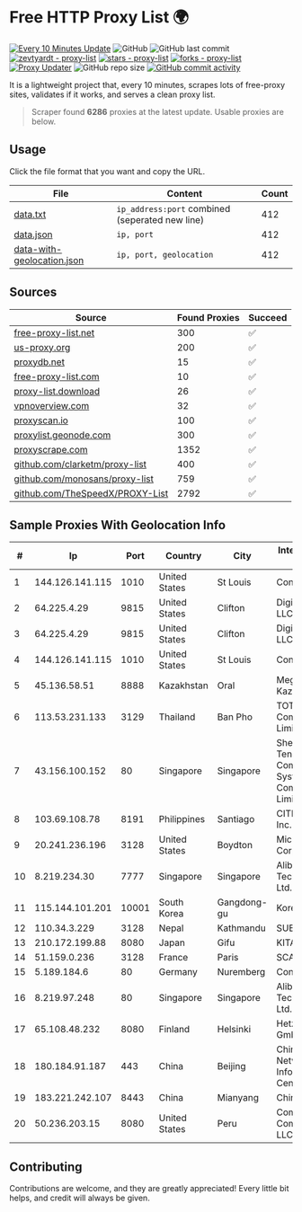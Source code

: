 
# Free HTTP Proxy List 🌍

[![Every 10 Minutes Update](https://github.com/mertguvencli/http-proxy-list/actions/workflows/main.yml/badge.svg?branch=main)](https://github.com/mertguvencli/http-proxy-list/actions/workflows/main.yml)
![GitHub](https://img.shields.io/github/license/mertguvencli/http-proxy-list)
![GitHub last commit](https://img.shields.io/github/last-commit/mertguvencli/http-proxy-list)
[![zevtyardt - proxy-list](https://img.shields.io/static/v1?label=zevtyardt&message=proxy-list&color=blue&logo=github)](https://github.com/zevtyardt/proxy-list "Go to GitHub repo")
[![stars - proxy-list](https://img.shields.io/github/stars/zevtyardt/proxy-list?style=social)](https://github.com/zevtyardt/proxy-list)
[![forks - proxy-list](https://img.shields.io/github/forks/zevtyardt/proxy-list?style=social)](https://github.com/zevtyardt/proxy-list)
[![Proxy Updater](https://github.com/zevtyardt/proxy-list/workflows/Proxy%20Updater/badge.svg)](https://github.com/zevtyardt/proxy-list/actions?query=workflow:"Proxy+Updater")
![GitHub repo size](https://img.shields.io/github/repo-size/zevtyardt/proxy-list)
[![GitHub commit activity](https://img.shields.io/github/commit-activity/m/zevtyardt/proxy-list?logo=commits)](https://github.com/zevtyardt/proxy-list/commits/main)

It is a lightweight project that, every 10 minutes, scrapes lots of free-proxy sites, validates if it works, and serves a clean proxy list.

> Scraper found **6286** proxies at the latest update. Usable proxies are below.

## Usage

Click the file format that you want and copy the URL.

|File|Content|Count|
|----|-------|-----|
|[data.txt](https://raw.githubusercontent.com/mertguvencli/http-proxy-list/main/proxy-list/data.txt)|`ip_address:port` combined (seperated new line)|412|
|[data.json](https://raw.githubusercontent.com/mertguvencli/http-proxy-list/main/proxy-list/data.json)|`ip, port`|412|
|[data-with-geolocation.json](https://raw.githubusercontent.com/mertguvencli/http-proxy-list/main/proxy-list/data-with-geolocation.json)|`ip, port, geolocation`|412|

## Sources

|Source|Found Proxies|Succeed|
|------|-------------|-------|
|[free-proxy-list.net](https://free-proxy-list.net)|300|✅|
|[us-proxy.org](https://www.us-proxy.org)|200|✅|
|[proxydb.net](http://proxydb.net)|15|✅|
|[free-proxy-list.com](https://free-proxy-list.com/?page=&port=&type%5B%5D=http&type%5B%5D=https&up_time=0&search=Search)|10|✅|
|[proxy-list.download](https://www.proxy-list.download/HTTP)|26|✅|
|[vpnoverview.com](https://vpnoverview.com/privacy/anonymous-browsing/free-proxy-servers)|32|✅|
|[proxyscan.io](https://www.proxyscan.io)|100|✅|
|[proxylist.geonode.com](https://proxylist.geonode.com/api/proxy-list?limit=300&page=1&sort_by=lastChecked&sort_type=desc&protocols=http,https)|300|✅|
|[proxyscrape.com](https://api.proxyscrape.com/v2/?request=displayproxies&protocol=http&timeout=10000&country=all&ssl=all&anonymity=all)|1352|✅|
|[github.com/clarketm/proxy-list](https://raw.githubusercontent.com/clarketm/proxy-list/master/proxy-list-raw.txt)|400|✅|
|[github.com/monosans/proxy-list](https://raw.githubusercontent.com/monosans/proxy-list/main/proxies/http.txt)|759|✅|
|[github.com/TheSpeedX/PROXY-List](https://raw.githubusercontent.com/TheSpeedX/PROXY-List/master/http.txt)|2792|✅|


## Sample Proxies With Geolocation Info

|#|Ip|Port|Country|City|Internet Service Provider|
|-|--|----|-------|----|-------------------------|
|1|144.126.141.115|1010|United States|St Louis|Contabo Inc.|
|2|64.225.4.29|9815|United States|Clifton|DigitalOcean, LLC|
|3|64.225.4.29|9815|United States|Clifton|DigitalOcean, LLC|
|4|144.126.141.115|1010|United States|St Louis|Contabo Inc.|
|5|45.136.58.51|8888|Kazakhstan|Oral|Megahost Kazakhstan TOO|
|6|113.53.231.133|3129|Thailand|Ban Pho|TOT Public Company Limited|
|7|43.156.100.152|80|Singapore|Singapore|Shenzhen Tencent Computer Systems Company Limited|
|8|103.69.108.78|8191|Philippines|Santiago|CITI Cableworld Inc.|
|9|20.241.236.196|3128|United States|Boydton|Microsoft Corporation|
|10|8.219.234.30|7777|Singapore|Singapore|Alibaba (US) Technology Co., Ltd.|
|11|115.144.101.201|10001|South Korea|Gangdong-gu|Korea Telecom|
|12|110.34.3.229|3128|Nepal|Kathmandu|SUBISU C7|
|13|210.172.199.88|8080|Japan|Gifu|KITAGATA|
|14|51.159.0.236|3128|France|Paris|SCALEWAY|
|15|5.189.184.6|80|Germany|Nuremberg|Contabo GmbH|
|16|8.219.97.248|80|Singapore|Singapore|Alibaba (US) Technology Co., Ltd.|
|17|65.108.48.232|8080|Finland|Helsinki|Hetzner Online GmbH|
|18|180.184.91.187|443|China|Beijing|China Internet Network Information Center|
|19|183.221.242.107|8443|China|Mianyang|China Mobile|
|20|50.236.203.15|8080|United States|Peru|Comcast Cable Communications, LLC|



## Contributing

Contributions are welcome, and they are greatly appreciated! Every
little bit helps, and credit will always be given.


